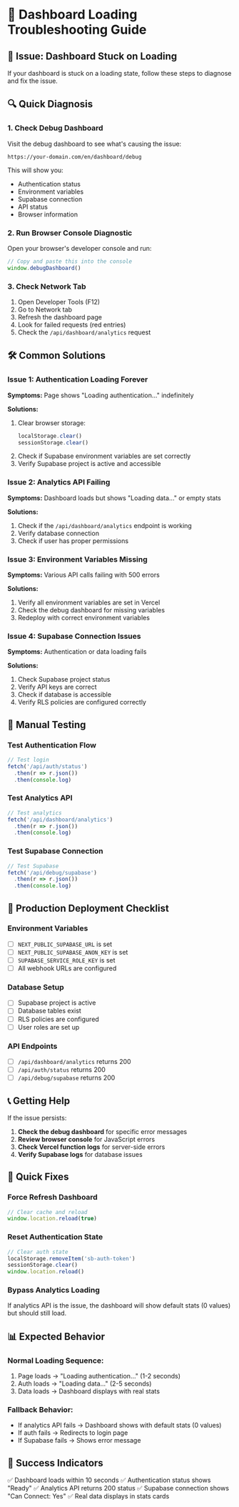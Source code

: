 # 🔧 Dashboard Loading Troubleshooting Guide

## 🚨 Issue: Dashboard Stuck on Loading

If your dashboard is stuck on a loading state, follow these steps to diagnose and fix the issue.

## 🔍 Quick Diagnosis

### 1. **Check Debug Dashboard**
Visit the debug dashboard to see what's causing the issue:
```
https://your-domain.com/en/dashboard/debug
```

This will show you:
- Authentication status
- Environment variables
- Supabase connection
- API status
- Browser information

### 2. **Run Browser Console Diagnostic**
Open your browser's developer console and run:
```javascript
// Copy and paste this into the console
window.debugDashboard()
```

### 3. **Check Network Tab**
1. Open Developer Tools (F12)
2. Go to Network tab
3. Refresh the dashboard page
4. Look for failed requests (red entries)
5. Check the `/api/dashboard/analytics` request

## 🛠️ Common Solutions

### **Issue 1: Authentication Loading Forever**
**Symptoms:** Page shows "Loading authentication..." indefinitely

**Solutions:**
1. Clear browser storage:
   ```javascript
   localStorage.clear()
   sessionStorage.clear()
   ```
2. Check if Supabase environment variables are set correctly
3. Verify Supabase project is active and accessible

### **Issue 2: Analytics API Failing**
**Symptoms:** Dashboard loads but shows "Loading data..." or empty stats

**Solutions:**
1. Check if the `/api/dashboard/analytics` endpoint is working
2. Verify database connection
3. Check if user has proper permissions

### **Issue 3: Environment Variables Missing**
**Symptoms:** Various API calls failing with 500 errors

**Solutions:**
1. Verify all environment variables are set in Vercel
2. Check the debug dashboard for missing variables
3. Redeploy with correct environment variables

### **Issue 4: Supabase Connection Issues**
**Symptoms:** Authentication or data loading fails

**Solutions:**
1. Check Supabase project status
2. Verify API keys are correct
3. Check if database is accessible
4. Verify RLS policies are configured correctly

## 🔧 Manual Testing

### **Test Authentication Flow**
```javascript
// Test login
fetch('/api/auth/status')
  .then(r => r.json())
  .then(console.log)
```

### **Test Analytics API**
```javascript
// Test analytics
fetch('/api/dashboard/analytics')
  .then(r => r.json())
  .then(console.log)
```

### **Test Supabase Connection**
```javascript
// Test Supabase
fetch('/api/debug/supabase')
  .then(r => r.json())
  .then(console.log)
```

## 🚀 Production Deployment Checklist

### **Environment Variables**
- [ ] `NEXT_PUBLIC_SUPABASE_URL` is set
- [ ] `NEXT_PUBLIC_SUPABASE_ANON_KEY` is set
- [ ] `SUPABASE_SERVICE_ROLE_KEY` is set
- [ ] All webhook URLs are configured

### **Database Setup**
- [ ] Supabase project is active
- [ ] Database tables exist
- [ ] RLS policies are configured
- [ ] User roles are set up

### **API Endpoints**
- [ ] `/api/dashboard/analytics` returns 200
- [ ] `/api/auth/status` returns 200
- [ ] `/api/debug/supabase` returns 200

## 📞 Getting Help

If the issue persists:

1. **Check the debug dashboard** for specific error messages
2. **Review browser console** for JavaScript errors
3. **Check Vercel function logs** for server-side errors
4. **Verify Supabase logs** for database issues

## 🔄 Quick Fixes

### **Force Refresh Dashboard**
```javascript
// Clear cache and reload
window.location.reload(true)
```

### **Reset Authentication State**
```javascript
// Clear auth state
localStorage.removeItem('sb-auth-token')
sessionStorage.clear()
window.location.reload()
```

### **Bypass Analytics Loading**
If analytics API is the issue, the dashboard will show default stats (0 values) but should still load.

## 📊 Expected Behavior

### **Normal Loading Sequence:**
1. Page loads → "Loading authentication..." (1-2 seconds)
2. Auth loads → "Loading data..." (2-5 seconds)
3. Data loads → Dashboard displays with real stats

### **Fallback Behavior:**
- If analytics API fails → Dashboard shows with default stats (0 values)
- If auth fails → Redirects to login page
- If Supabase fails → Shows error message

## 🎯 Success Indicators

✅ Dashboard loads within 10 seconds
✅ Authentication status shows "Ready"
✅ Analytics API returns 200 status
✅ Supabase connection shows "Can Connect: Yes"
✅ Real data displays in stats cards 